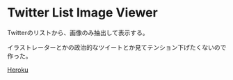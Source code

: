 # Twitter List Image Viewer

Twitterのリストから、画像のみ抽出して表示する。

イラストレーターとかの政治的なツイートとか見てテンション下げたくないので作った。

[Heroku](https://twitter-list-image-viewer.herokuapp.com/)
